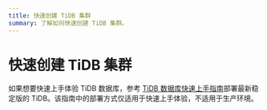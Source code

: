 ```yaml
---
title: 快速创建 TiDB 集群
summary: 了解如何快速创建 TiDB 集群。
---
```


# 快速创建 TiDB 集群

如果想要快速上手体验 TiDB 数据库，参考 [TiDB 数据库快速上手指南](https://docs.pingcap.com/zh/tidb/stable/quick-start-with-tidb)部署最新稳定版的 TiDB。该指南中的部署方式仅适用于快速上手体验，不适用于生产环境。
